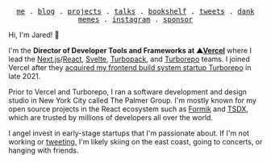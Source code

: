 <p align="center">
  <samp>
    <a href="https://jaredpalmer.com">me</a> .
    <a href="https://jaredpalmer.com/blog">blog</a> .
    <a href="https://jaredpalmer.com/projects">projects</a> .
    <a href="https://jaredpalmer.com/talks">talks</a> .
    <a href="https://jaredpalmer.com/bookshelf)">bookshelf</a> .
    <a href="https://twitter.com/jaredpalmer">tweets</a> .
    <a href=https://twitter.com/search?lang=en&q=(from%3Ajaredpalmer)%20min_faves%3A800&src=typed_query">dank memes</a> .
    <a href="https://instagram.com/jaredpalmer">instagram</a> .
    <a href="https://github.com/sponsors/jaredpalmer">sponsor</a>
  </samp>
</p>


Hi, I'm Jared! 👋

I'm the **Director of Developer Tools and Frameworks at ▲[Vercel](https://vercel.com)** where I lead the [Next.js](https://github.com/vercel/next.js)/[React](https://github.com/facebook/react), [Svelte](https://github.com/sveltejs/svelte), [Turbopack](https://github.com/vercel/turbo), and [Turborepo](https://github.com/vercel/turbo) teams. I joined Vercel after they [acquired my frontend build system startup Turborepo](https://techcrunch.com/2021/12/09/vercel-acquires-turborepo/) in late 2021. 

Prior to Vercel and Turborepo, I ran a software development and design studio in New York City called The Palmer Group. I'm mostly known for my open source projects in the React ecosystem such as [Formik](https://github.com/jaredpalmer/formik) and [TSDX](https://github.com/jaredpalmer/tsdx), which are trusted by millions of developers all over the world. 

I angel invest in early-stage startups that I'm passionate about. If I'm not working or [tweeting](https://twitter.com/jaredpalmer), I'm likely skiing on the east coast, going to concerts, or hanging with friends.
